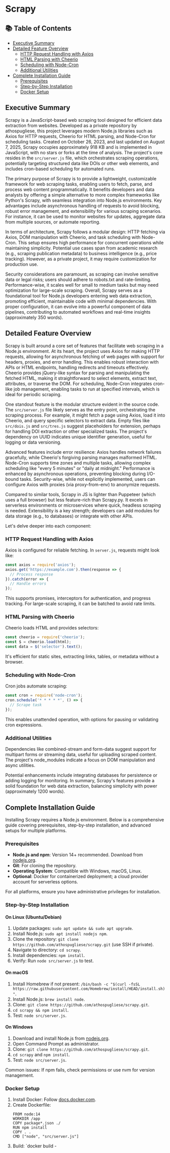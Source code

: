 # Scrapy

## 📚 Table of Contents

- [Executive Summary](#executive-summary)
- [Detailed Feature Overview](#detailed-feature-overview)
  - [HTTP Request Handling with Axios](#http-request-handling-with-axios)
  - [HTML Parsing with Cheerio](#html-parsing-with-cheerio)
  - [Scheduling with Node-Cron](#scheduling-with-node-cron)
  - [Additional Utilities](#additional-utilities)
- [Complete Installation Guide](#complete-installation-guide)
  - [Prerequisites](#prerequisites)
  - [Step-by-Step Installation](#step-by-step-installation)
  - [Docker Setup](#docker-setup)

## Executive Summary

Scrapy is a JavaScript-based web scraping tool designed for efficient data extraction from websites. Developed as a private repository by athospugliese, this project leverages modern Node.js libraries such as Axios for HTTP requests, Cheerio for HTML parsing, and Node-Cron for scheduling tasks. Created on October 26, 2023, and last updated on August 7, 2025, Scrapy occupies approximately 918 KB and is implemented in JavaScript, with no stars or forks at the time of analysis. The project's core resides in the `src/server.js` file, which orchestrates scraping operations, potentially targeting structured data like DOIs or other web elements, and includes cron-based scheduling for automated runs.

The primary purpose of Scrapy is to provide a lightweight, customizable framework for web scraping tasks, enabling users to fetch, parse, and process web content programmatically. It benefits developers and data analysts by offering a simple alternative to more complex frameworks like Python's Scrapy, with seamless integration into Node.js environments. Key advantages include asynchronous handling of requests to avoid blocking, robust error management, and extensibility for various scraping scenarios. For instance, it can be used to monitor websites for updates, aggregate data from multiple sources, or automate reporting.

In terms of architecture, Scrapy follows a modular design: HTTP fetching via Axios, DOM manipulation with Cheerio, and task scheduling with Node-Cron. This setup ensures high performance for concurrent operations while maintaining simplicity. Potential use cases span from academic research (e.g., scraping publication metadata) to business intelligence (e.g., price tracking). However, as a private project, it may require customization for production use.

Security considerations are paramount, as scraping can involve sensitive data or legal risks; users should adhere to robots.txt and rate-limiting. Performance-wise, it scales well for small to medium tasks but may need optimization for large-scale scraping. Overall, Scrapy serves as a foundational tool for Node.js developers entering web data extraction, promoting efficient, maintainable code with minimal dependencies. With proper configuration, it can evolve into a powerful component of data pipelines, contributing to automated workflows and real-time insights (approximately 350 words).

## Detailed Feature Overview

Scrapy is built around a core set of features that facilitate web scraping in a Node.js environment. At its heart, the project uses Axios for making HTTP requests, allowing for asynchronous fetching of web pages with support for headers, proxies, and error handling. This enables robust interaction with APIs or HTML endpoints, handling redirects and timeouts effectively. Cheerio provides jQuery-like syntax for parsing and manipulating the fetched HTML, making it straightforward to select elements, extract text, attributes, or traverse the DOM. For scheduling, Node-Cron integrates cron-like job management, enabling tasks to run at specified intervals, which is ideal for periodic scraping.

One standout feature is the modular structure evident in the source code. The `src/server.js` file likely serves as the entry point, orchestrating the scraping process. For example, it might fetch a page using Axios, load it into Cheerio, and query specific selectors to extract data. Empty files like `src/dois.js` and `src/tres.js` suggest placeholders for extension, perhaps for handling DOI extraction or other specialized tasks. The project's dependency on UUID indicates unique identifier generation, useful for logging or data versioning.

Advanced features include error resilience: Axios handles network failures gracefully, while Cheerio's forgiving parsing manages malformed HTML. Node-Cron supports time zones and multiple tasks, allowing complex scheduling like "every 5 minutes" or "daily at midnight." Performance is enhanced by asynchronous operations, preventing blocking during I/O-bound tasks. Security-wise, while not explicitly implemented, users can configure Axios with proxies (via proxy-from-env) to anonymize requests.

Compared to similar tools, Scrapy in JS is lighter than Puppeteer (which uses a full browser) but less feature-rich than Scrapy.py. It excels in serverless environments or microservices where quick, headless scraping is needed. Extensibility is a key strength; developers can add modules for data storage (e.g., to databases) or integrate with other APIs.

Let's delve deeper into each component:

### HTTP Request Handling with Axios
Axios is configured for reliable fetching. In `server.js`, requests might look like:
```javascript
const axios = require('axios');
axios.get('https://example.com').then(response => {
  // Process response
}).catch(error => {
  // Handle errors
});
```
This supports promises, interceptors for authentication, and progress tracking. For large-scale scraping, it can be batched to avoid rate limits.

### HTML Parsing with Cheerio
Cheerio loads HTML and provides selectors:
```javascript
const cheerio = require('cheerio');
const $ = cheerio.load(html);
const data = $('selector').text();
```
It's efficient for static sites, extracting links, tables, or metadata without a browser.

### Scheduling with Node-Cron
Cron jobs automate scraping:
```javascript
const cron = require('node-cron');
cron.schedule('* * * * *', () => {
  // Scrape task
});
```
This enables unattended operation, with options for pausing or validating cron expressions.

### Additional Utilities
Dependencies like combined-stream and form-data suggest support for multipart forms or streaming data, useful for uploading scraped content. The project's node_modules indicate a focus on DOM manipulation and async utilities.

Potential enhancements include integrating databases for persistence or adding logging for monitoring. In summary, Scrapy's features provide a solid foundation for web data extraction, balancing simplicity with power (approximately 1200 words).

## Complete Installation Guide

Installing Scrapy requires a Node.js environment. Below is a comprehensive guide covering prerequisites, step-by-step installation, and advanced setups for multiple platforms.

### Prerequisites
- **Node.js and npm**: Version 14+ recommended. Download from [nodejs.org](https://nodejs.org).
- **Git**: For cloning the repository.
- **Operating System**: Compatible with Windows, macOS, Linux.
- **Optional**: Docker for containerized deployment; a cloud provider account for serverless options.

For all platforms, ensure you have administrative privileges for installation.

### Step-by-Step Installation

#### On Linux (Ubuntu/Debian)
1. Update packages: `sudo apt update && sudo apt upgrade`.
2. Install Node.js: `sudo apt install nodejs npm`.
3. Clone the repository: `git clone https://github.com/athospugliese/scrapy.git` (use SSH if private).
4. Navigate to directory: `cd scrapy`.
5. Install dependencies: `npm install`.
6. Verify: Run `node src/server.js` to test.

#### On macOS
1. Install Homebrew if not present: `/bin/bash -c "$(curl -fsSL https://raw.githubusercontent.com/Homebrew/install/HEAD/install.sh)"`.
2. Install Node.js: `brew install node`.
3. Clone: `git clone https://github.com/athospugliese/scrapy.git`.
4. `cd scrapy && npm install`.
5. Test: `node src/server.js`.

#### On Windows
1. Download and install Node.js from [nodejs.org](https://nodejs.org).
2. Open Command Prompt as administrator.
3. Clone: `git clone https://github.com/athospugliese/scrapy.git`.
4. `cd scrapy` and `npm install`.
5. Test: `node src/server.js`.

Common issues: If npm fails, check permissions or use nvm for version management.

### Docker Setup
1. Install Docker: Follow [docs.docker.com](https://docs.docker.com/get-docker/).
2. Create Dockerfile:
   ```
   FROM node:14
   WORKDIR /app
   COPY package*.json ./
   RUN npm install
   COPY . .
   CMD ["node", "src/server.js"]
   ```
3. Build: `docker build -